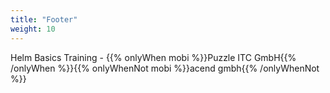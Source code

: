 ```yaml
---
title: "Footer"
weight: 10
---
```


<!-- markdownlint-disable MD033 -->
<div class="pdf-header">
<p>Helm Basics Training - {{% onlyWhen mobi %}}Puzzle ITC GmbH{{% /onlyWhen %}}{{% onlyWhenNot mobi %}}acend gmbh{{% /onlyWhenNot %}}</p>
</div>
<!-- markdownlint-enable MD033 -->
